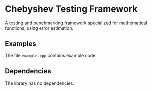 # Chebyshev Testing Framework
A testing and benchmarking framework specialized for mathematical functions, using error estimation.

## Examples
The file `example.cpp` contains example code.

## Dependencies
The library has no dependencies.

